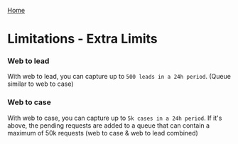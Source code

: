 [Home](../../README.md)
# Limitations - Extra Limits


### Web to lead 
With web to lead, you can capture up to `500 leads in a 24h period`. (Queue similar to web to case)

### Web to case

With web to case, you can capture up to `5k cases in a 24h period`. If it's above, the pending requests are added to a queue that can contain a maximum of 50k requests (web to case & web to lead combined)